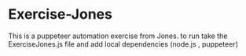 # Exercise-Jones
This is a puppeteer automation exercise from Jones.
to run take the ExerciseJones.js file and add local dependencies (node.js , puppeteer)
